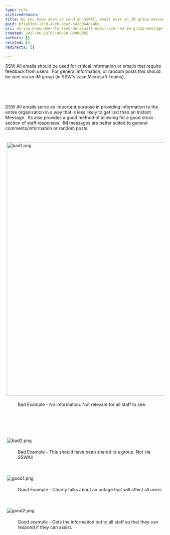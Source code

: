 ```yaml
---
type: rule
archivedreason: 
title: Do you know when to send an SSWAll email over an IM group message?
guid: bf1a03b9-11c9-42cb-8ca3-642c044d44ba
uri: do-you-know-when-to-send-an-sswall-email-over-an-im-group-message
created: 2017-06-13T05:40:38.0000000Z
authors: []
related: []
redirects: []

---
```



SSW All emails should be used for critical information or emails that require feedback from users. &#160;For general information, or random posts this should be sent via an IM group (in SSW's case Microsoft Teams).<div><br></div>
<br><excerpt class='endintro'></excerpt><br>
<p>​SSW All emails serve an important purpose in providing information to the entire organisation in a way that is less likely to get lost than an Instant Message. &#160;Its also provides a good method of allowing for a good cross section of staff responses. &#160;IM messages are better suited to general comments/information or random posts.<br></p><p>​​​​<img src="/SiteAssets/do-you-know-when-to-send-an-sswall-over-an-im-group-message/bad1.png" alt="bad1.png" style="margin&#58;5px;width&#58;808px;" /></p><dd class="ssw15-rteElement-FigureBad">​Bad Example - No information. Not relevant for all staff to see.<br></dd><p class="ssw15-rteElement-P"><br><br></p><p class="ssw15-rteElement-P">​​​<br></p><p><img src="/SiteAssets/do-you-know-when-to-send-an-sswall-over-an-im-group-message/bad2.png" alt="bad2.png" style="margin&#58;5px;" /><br></p><dd class="ssw15-rteElement-FigureBad">​Bad Example - This should have been shared in a group. Not via SSWAll<br></dd><p class="ssw15-rteElement-P">​<br></p><p><img src="/SiteAssets/do-you-know-when-to-send-an-sswall-over-an-im-group-message/good1.png" alt="good1.png" style="margin&#58;5px;" /><br></p><dd class="ssw15-rteElement-FigureGood">​​Good Example - Clearly talks about an outage that will affect all users<br></dd><p><br></p><p><img src="/SiteAssets/do-you-know-when-to-send-an-sswall-over-an-im-group-message/good2.png" alt="good2.png" style="margin&#58;5px;" /><br></p><dd class="ssw15-rteElement-FigureGood">​​​Good example - Gets the information out to all staff so that they can respond if they can assist.<br></dd><p><br></p><p><br></p><p><br></p>


